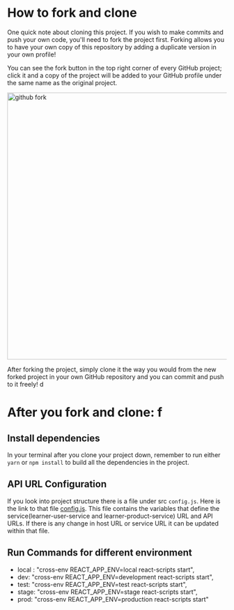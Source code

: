 # How to fork and clone
One quick note about cloning this project. If you wish to make commits and push your own code, you'll need to fork the project first. Forking allows you to have your own copy of this repository by adding a duplicate version in your own profile!

You can see the fork button in the top right corner of every GitHub project; click it and a copy of the project will be added to your GitHub profile under the same name as the original project.

<img width="612" alt="github fork" src="https://user-images.githubusercontent.com/10578605/157998981-4bfd1f83-825c-4664-b22d-b2c7d471dc70.png">

After forking the project, simply clone it the way you would from the new forked project in your own GitHub repository and you can commit and push to it freely! d

# After you fork and clone: f

## Install dependencies
In your terminal after you clone your project down, remember to run either `yarn` or `npm install` to build all the dependencies in the project.

## API URL Configuration
If you look into project structure there is a file under src `config.js`. Here is the link to that file [config.js](src\config.js). This file contains the variables that define the service(learner-user-service and learner-product-service) URL and API URLs. If there is any change in host URL or service URL it can be updated within that file.

## Run Commands for different environment
- local : "cross-env REACT_APP_ENV=local react-scripts start",
- dev: "cross-env REACT_APP_ENV=development react-scripts start",
- test: "cross-env REACT_APP_ENV=test react-scripts start",
- stage: "cross-env REACT_APP_ENV=stage react-scripts start",
- prod: "cross-env REACT_APP_ENV=production react-scripts start"
